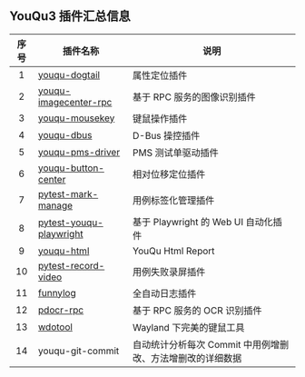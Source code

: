 
## YouQu3 插件汇总信息

| 序号 | 插件名称                                                     | 说明                                                       |
| :--: | ------------------------------------------------------------ | ---------------------------------------------------------- |
|  1   | [youqu-dogtail](https://github.com/funny-dream/youqu-dogtail) | 属性定位插件                                               |
|  2   | [youqu-imagecenter-rpc](https://github.com/funny-dream/youqu-imagecenter-rpc) | 基于 RPC 服务的图像识别插件                                |
|  3   | [youqu-mousekey](https://github.com/funny-dream/youqu-mousekey) | 键鼠操作插件                                               |
|  4   | [youqu-dbus](https://github.com/funny-dream/youqu-dbus)      | D-Bus 操控插件                                             |
|  5   | [youqu-pms-driver](https://github.com/funny-dream/youqu-pms-driver) | PMS 测试单驱动插件                                         |
|  6   | [youqu-button-center](https://github.com/funny-dream/youqu-button-center) | 相对位移定位插件                                           |
|  7   | [pytest-mark-manage](https://github.com/funny-dream/pytest-mark-manage) | 用例标签化管理插件                                         |
|  8   | [pytest-youqu-playwright](https://github.com/funny-dream/pytest-youqu-playwright) | 基于 Playwright 的 Web UI 自动化插件                       |
|  9   | [youqu-html](https://github.com/funny-dream/youqu-html)      | YouQu Html Report                                          |
|  10  | [pytest-record-video](https://github.com/funny-dream/pytest-record-video) | 用例失败录屏插件                                           |
|  11  | [funnylog](https://linuxdeepin.github.io/funnylog/)          | 全自动日志插件                                             |
|  12  | [pdocr-rpc](https://linuxdeepin.github.io/pdocr-rpc/)        | 基于 RPC 服务的 OCR 识别插件                               |
|  13  | [wdotool](https://github.com/funny-dream/wdotool)            | Wayland 下完美的键鼠工具                                   |
|  14  | youqu-git-commit                                             | 自动统计分析每次 Commit 中用例增删改、方法增删改的详细数据 |


